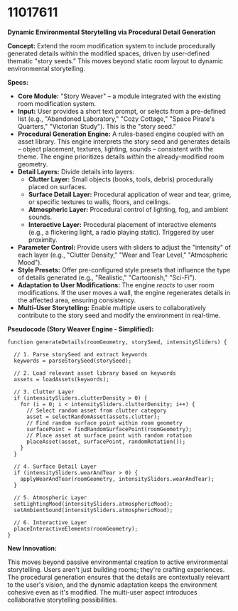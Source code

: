 # 11017611

**Dynamic Environmental Storytelling via Procedural Detail Generation**

**Concept:** Extend the room modification system to include procedurally generated details *within* the modified spaces, driven by user-defined thematic "story seeds." This moves beyond static room layout to dynamic environmental storytelling.

**Specs:**

*   **Core Module:** "Story Weaver" – a module integrated with the existing room modification system.
*   **Input:** User provides a short text prompt, or selects from a pre-defined list (e.g., "Abandoned Laboratory," "Cozy Cottage," "Space Pirate's Quarters," "Victorian Study"). This is the "story seed."
*   **Procedural Generation Engine:**  A rules-based engine coupled with an asset library. This engine interprets the story seed and generates details – object placement, textures, lighting, sounds – consistent with the theme.  The engine prioritizes details *within* the already-modified room geometry.
*   **Detail Layers:** Divide details into layers:
    *   **Clutter Layer:** Small objects (books, tools, debris) procedurally placed on surfaces.
    *   **Surface Detail Layer:** Procedural application of wear and tear, grime, or specific textures to walls, floors, and ceilings.
    *   **Atmospheric Layer:** Procedural control of lighting, fog, and ambient sounds.
    *   **Interactive Layer:**  Procedural placement of interactive elements (e.g., a flickering light, a radio playing static).  Triggered by user proximity.
*   **Parameter Control:** Provide users with sliders to adjust the "intensity" of each layer (e.g., "Clutter Density," "Wear and Tear Level," "Atmospheric Mood").
*   **Style Presets:** Offer pre-configured style presets that influence the type of details generated (e.g., "Realistic," "Cartoonish," "Sci-Fi").
*   **Adaptation to User Modifications:** The engine *reacts* to user room modifications.  If the user moves a wall, the engine regenerates details in the affected area, ensuring consistency.
*   **Multi-User Storytelling:** Enable multiple users to collaboratively contribute to the story seed and modify the environment in real-time.

**Pseudocode (Story Weaver Engine - Simplified):**

```
function generateDetails(roomGeometry, storySeed, intensitySliders) {

  // 1. Parse storySeed and extract keywords
  keywords = parseStorySeed(storySeed);

  // 2. Load relevant asset library based on keywords
  assets = loadAssets(keywords);

  // 3. Clutter Layer
  if (intensitySliders.clutterDensity > 0) {
    for (i = 0; i < intensitySliders.clutterDensity; i++) {
      // Select random asset from clutter category
      asset = selectRandomAsset(assets.clutter);
      // Find random surface point within room geometry
      surfacePoint = findRandomSurfacePoint(roomGeometry);
      // Place asset at surface point with random rotation
      placeAsset(asset, surfacePoint, randomRotation());
    }
  }

  // 4. Surface Detail Layer
  if (intensitySliders.wearAndTear > 0) {
    applyWearAndTear(roomGeometry, intensitySliders.wearAndTear);
  }

  // 5. Atmospheric Layer
  setLightingMood(intensitySliders.atmosphericMood);
  setAmbientSound(intensitySliders.atmosphericMood);

  // 6. Interactive Layer
  placeInteractiveElements(roomGeometry);
}
```

**New Innovation:**

This moves beyond passive environmental creation to active environmental storytelling.  Users aren't just building rooms; they're crafting experiences. The procedural generation ensures that the details are contextually relevant to the user's vision, and the dynamic adaptation keeps the environment cohesive even as it's modified.  The multi-user aspect introduces collaborative storytelling possibilities.